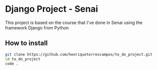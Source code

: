 # Django Project - Senai

This project is based on the course that I've done in Senai using the framework Django from Python

## How to install

```bash
git clone https://github.com/henriquetorrescampos/to_do_project.git
cd to_do_project
code .
```
    